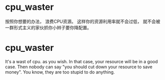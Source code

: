 # cpu_waster

按照你想要的办法， 浪费CPU资源。 
这样你的资源利用率就不会过低， 就不会被一群形式主义的家伙抓你小辫子要你降配置。 

# cpu_waster

It's a wast of cpu. as you wish. 
In that case, your resource will be in a good case. 
Then nobody can say "you should cut down your resource to save money".
You know, they are too stupid to do anything. 
